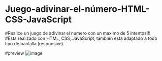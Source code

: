 # Juego-adivinar-el-número-HTML-CSS-JavaScript
#Realice un juego de adivinar el numero con un maximo de 5 intentos!!!
#Esta realizado con HTML, CSS, JavaScript, también esta adaptado a todo tipo de pantalla (responsive).

#preview
![image](https://github.com/Matybsas/Juego-adivinar-el-n-mero-HTML-CSS-JavaScript/assets/126203934/6450a56a-7a56-494f-8a37-e75673eabf09)
